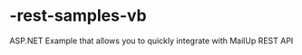 -rest-samples-vb
================

ASP.NET Example that allows you to quickly integrate with MailUp REST API
